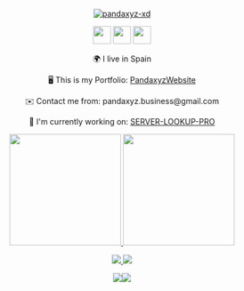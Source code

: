 <p align="center">
<a href="https://discord.com/users/801950534680182784">
<img  src="https://discord.c99.nl/widget/theme-2/801950534680182784.png" alt="pandaxyz-xd" /> 


<p align="center"> <a href="https://discord.com/users/801950534680182784" target="_blank" rel="noreferrer"><img src="https://raw.githubusercontent.com/danielcranney/readme-generator/main/public/icons/socials/discord.svg" width="32" height="32" /></a> <a href="https://www.github.com/Pandaxyz-xd" target="_blank" rel="noreferrer"><img src="https://raw.githubusercontent.com/danielcranney/readme-generator/main/public/icons/socials/github.svg" width="32" height="32" /></a> <a href="https://www.twitter.com/Pandaxyzzz" target="_blank" rel="noreferrer"><img src="https://raw.githubusercontent.com/danielcranney/readme-generator/main/public/icons/socials/twitter.svg" width="32" height="32" /></a></p>

<p align="center"> 🌍 I live in Spain </p>
<p align="center"> 🖥️ This is my Portfolio: <a href="https://pandaxyz-xd.github.io/">PandaxyzWebsite</a> </p>
<p align="center"> ✉️ Contact me from: pandaxyz.business@gmail.com </p>
<p align="center"> 🚀  I'm currently working on: <a href="https://github.com/Pandaxyz-xd/SERVER-LOOKUP-PRO"> SERVER-LOOKUP-PRO </a> </p>





</a>
</p>

<p align="center">
<a href="https://pandaxyz-xd.github.io/">
<img height="200em" src="https://github-readme-stats.vercel.app/api?username=pandaxyz-xd&show_icons=true&theme=midnight-purple"/>
<img height="200em" src="https://github-readme-stats.vercel.app/api/top-langs/?username=pandaxyz-xd&theme=midnight-purple"/>

</a>
</p>






<p align="center">
<a href="https://github.com/Pandaxyz-xd">
<img src="https://skillicons.dev/icons?i=py,php,unity,godot,vue,angular&theme=dark"/>
<img src="https://skillicons.dev/icons?i=js,ts,go,cs,html,css&theme=dark"/>
</a>
</p>








<p align="center">
<a href="https://www.twitter.com/Pandaxyzzz" target="_blank" rel="noreferrer"><img
src="https://img.shields.io/twitter/follow/Pandaxyzzz?logo=twitter&style=for-the-badge&color=0891b2&labelColor=1c1917"
/></a><a href="https://www.github.com/Pandaxyz-xd" target="_blank" rel="noreferrer"><img
src="https://img.shields.io/github/followers/Pandaxyz-xd?logo=github&style=for-the-badge&color=0891b2&labelColor=1c1917" /></a>
</p>



